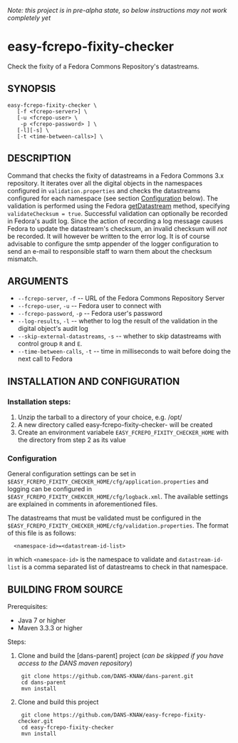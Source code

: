 *Note: this project is in pre-alpha state, so below instructions may not work completely yet*

easy-fcrepo-fixity-checker
==========================

Check the fixity of a Fedora Commons Repository's datastreams.

SYNOPSIS
--------

    easy-fcrepo-fixity-checker \
       [-f <fcrepo-server>] \
       [-u <fcrepo-user> \
        -p <fcrepo-password> ] \
       [-l][-s] \
       [-t <time-between-calls>] \

DESCRIPTION
-----------

Command that checks the fixity of datastreams in a Fedora Commons 3.x repository. It iterates over all the digital objects
in the namespaces configured in ``validation.properties`` and checks the datastreams configured for each namespace (see
section [Configuration](#configuration) below). The validation is performed using the Fedora [getDatastream] method,
specifying ``validateChecksum = true``. Successful validation can optionally be recorded in Fedora's audit log. Since the
action of recording a log message causes Fedora to update the datastream's checksum, an invalid checksum will *not* be
recorded. It will however be written to the error log. It is of course advisable to configure the smtp appender of the 
logger configuration to send an e-mail to responsible staff to warn them about the checksum mismatch.

ARGUMENTS
---------

* ``--fcrepo-server``, ``-f`` -- URL of the Fedora Commons Repository Server
* ``--fcrepo-user``, ``-u`` -- Fedora user to connect with
* ``--fcrepo-password``, ``-p`` -- Fedora user's password
* ``--log-results``, ``-l`` -- whether to log the result of the validation in the digital object's audit log
* ``--skip-external-datastreams``, ``-s`` -- whether to skip datastreams with control group ``R`` and ``E``.
* ``--time-between-calls``, ``-t`` -- time in milliseconds to wait before doing the next call to Fedora


INSTALLATION AND CONFIGURATION
------------------------------

### Installation steps:

1. Unzip the tarball to a directory of your choice, e.g. /opt/
2. A new directory called easy-fcrepo-fixity-checker-<version> will be created
3. Create an environment variabele ``EASY_FCREPO_FIXITY_CHECKER_HOME`` with the directory from step 2 as its value


### Configuration

General configuration settings can be set in ``$EASY_FCREPO_FIXITY_CHECKER_HOME/cfg/application.properties`` 
and logging can be configured in ``$EASY_FCREPO_FIXITY_CHEKCER_HOME/cfg/logback.xml``. The available settings are 
explained in comments in aforementioned files.

The datastreams that must be validated must be configured in the ``$EASY_FCREPO_FIXITY_CHECKER_HOME/cfg/validation.properties``.
The format of this file is as follows:

      <namespace-id>=<datastream-id-list>
      
in which ``<namespace-id>`` is the namespace to validate and ``datastream-id-list`` is a comma separated list of datastreams
to check in that namespace.


BUILDING FROM SOURCE
--------------------

Prerequisites:

* Java 7 or higher
* Maven 3.3.3 or higher
 
Steps:

1. Clone and build the [dans-parent] project (*can be skipped if you have access to the DANS maven repository*)
      
        git clone https://github.com/DANS-KNAW/dans-parent.git
        cd dans-parent
        mvn install
2. Clone and build this project

        git clone https://github.com/DANS-KNAW/easy-fcrepo-fixity-checker.git
        cd easy-fcrepo-fixity-checker
        mvn install
        
[getDatastream]: https://wiki.duraspace.org/display/FEDORA38/REST+API#RESTAPI-getDatastream
